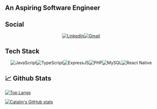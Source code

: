 ## An Aspiring Software Engineer ##



## Social ##

<div align="center">

[![LinkedIn](https://img.shields.io/badge/LinkedIn-007ACC?style=for-the-badge&logo=LinkedIn&logoColor=FFFFFF)](https://linkedin.com/in/joebert-cajuday-95b957281)[![Gmail](https://img.shields.io/badge/Gmail-ff1a1a?style=for-the-badge&logo=Gmail&logoColor=FFFFFF)](mailto:cajudayjoebert1@gmail.com)

</div>

## Tech Stack ##

<div align="center">

![JavaScript](https://img.shields.io/badge/JavaScript-F7DF1E?style=for-the-badge&logo=javascript&logoColor=black)![TypeScript](https://img.shields.io/badge/TypeScript-007ACC?style=for-the-badge&logo=typescript&logoColor=white)![ExpressJS](https://img.shields.io/badge/Express.js-000000?style=for-the-badge&logo=express&logoColor=white)![PHP](https://img.shields.io/badge/PHP-000000?style=for-the-badge&logo=PHP&logoColor=gray)![MySQL](https://img.shields.io/badge/MYSQL-%23e6e6e6?style=for-the-badge&logo=MySQL&logoColor=%234000ff)![React Native](https://img.shields.io/badge/React%20Native-000000?style=for-the-badge&logo=React&logoColor=%23668cff)



</div>

<!--
## Tech Stack

<div align="center">
  <a href="https://kuya.dev" target="_blank">
    <img
         align="center"
         src="https://img.shields.io/badge/React-20232A?style=for-the-badge&logo=react&logoColor=61DAFB"
         alt="React"
    />
  </a>
  
  
  <a href="https://kuya.dev" target="_blank">
    <img
         align="center"
         src="https://img.shields.io/badge/Node.js-43853D?style=for-the-badge&logo=node-dot-js&logoColor=white"
         alt="NodeJS"
    />
  </a>
  
</div>
-->


## &#x1f4c8; Github Stats ##

[![Top Langs](https://github-readme-stats.vercel.app/api/top-langs/?username=JoebertCajuday&hide=java,html,css&theme=radical)](https://github.com/anuraghazra/github-readme-stats)

[![Catalin's GitHub stats](https://github-readme-stats.vercel.app/api?username=JoebertCajuday&theme=radical)](https://github.com/anuraghazra/github-readme-stats)

<!--
**JoebertCajuday/JoebertCajuday** is a ✨ _special_ ✨ repository because its `README.md` (this file) appears on your GitHub profile.

Here are some ideas to get you started:

- 🔭 I’m currently working on ...
- 🌱 I’m currently learning ...
- 👯 I’m looking to collaborate on ...
- 🤔 I’m looking for help with ...
- 💬 Ask me about ...
- 📫 How to reach me: ...
- 😄 Pronouns: ...
- ⚡ Fun fact: ...
-->
